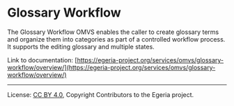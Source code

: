 <!-- SPDX-License-Identifier: CC-BY-4.0 -->
<!-- Copyright Contributors to the Egeria project. -->

# Glossary Workflow 

The Glossary Workflow OMVS enables the caller to create glossary terms and organize them into categories as part of a controlled workflow process.
It supports the editing glossary and multiple states.

Link to documentation: [https://egeria-project.org/services/omvs/glossary-workflow/overview/](https://egeria-project.org/services/omvs/glossary-workflow/overview/)

----
License: [CC BY 4.0](https://creativecommons.org/licenses/by/4.0/),
Copyright Contributors to the Egeria project.